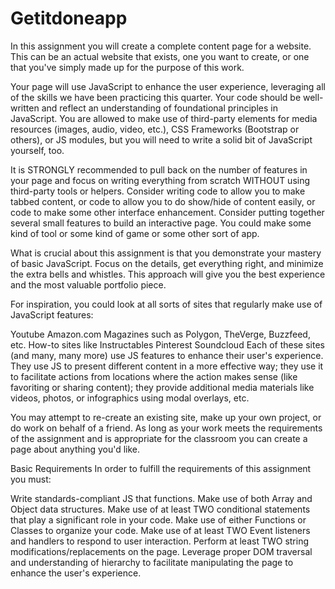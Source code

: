 # Getitdoneapp

In this assignment you will create a complete content page for a website. This can be an actual website that exists, one you want to create, or one that you've simply made up for the purpose of this work. 

Your page will use JavaScript to enhance the user experience, leveraging all of the skills we have been practicing this quarter. Your code should be well-written and reflect an understanding of foundational principles in JavaScript. You are allowed to make use of third-party elements for media resources (images, audio, video, etc.), CSS Frameworks (Bootstrap or others), or JS modules, but you will need to write a solid bit of JavaScript yourself, too.

It is STRONGLY recommended to pull back on the number of features in your page and focus on writing everything from scratch WITHOUT using third-party tools or helpers. Consider writing code to allow you to make tabbed content, or code to allow you to do show/hide of content easily, or code to make some other interface enhancement. Consider putting together several small features to build an interactive page. You could make some kind of tool or some kind of game or some other sort of app.

What is crucial about this assignment is that you demonstrate your mastery of basic JavaScript. Focus on the details, get everything right, and minimize the extra bells and whistles. This approach will give you the best experience and the most valuable portfolio piece.

For inspiration, you could look at all sorts of sites that regularly make use of JavaScript features:

Youtube
Amazon.com
Magazines such as Polygon, TheVerge, Buzzfeed, etc.
How-to sites like Instructables
Pinterest
Soundcloud
Each of these sites (and many, many more) use JS features to enhance their user's experience. They use JS to present different content in a more effective way; they use it to facilitate actions from locations where the action makes sense (like favoriting or sharing content); they provide additional media materials like videos, photos, or infographics using modal overlays, etc.

You may attempt to re-create an existing site, make up your own project, or do work on behalf of a friend. As long as your work meets the requirements of the assignment and is appropriate for the classroom you can create a page about anything you'd like.

Basic Requirements
In order to fulfill the requirements of this assignment you must:

Write standards-compliant JS that functions.
Make use of both Array and Object data structures.
Make use of at least TWO conditional statements that play a significant role in your code.
Make use of either Functions or Classes to organize your code.
Make use of at least TWO Event listeners and handlers to respond to user interaction.
Perform at least TWO string modifications/replacements on the page.
Leverage proper DOM traversal and understanding of hierarchy to facilitate manipulating the page to enhance the user's experience.
